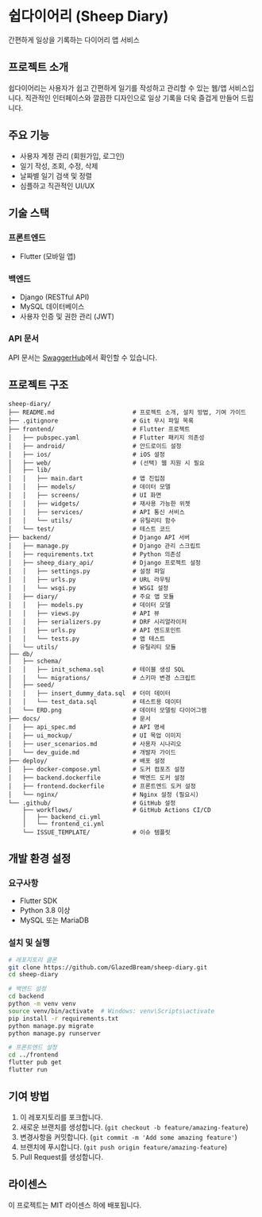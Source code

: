 # 쉽다이어리 (Sheep Diary)

간편하게 일상을 기록하는 다이어리 앱 서비스

## 프로젝트 소개

쉽다이어리는 사용자가 쉽고 간편하게 일기를 작성하고 관리할 수 있는 웹/앱 서비스입니다. 직관적인 인터페이스와 깔끔한 디자인으로 일상 기록을 더욱 즐겁게 만들어 드립니다.

## 주요 기능

- 사용자 계정 관리 (회원가입, 로그인)
- 일기 작성, 조회, 수정, 삭제
- 날짜별 일기 검색 및 정렬
- 심플하고 직관적인 UI/UX

## 기술 스택

### 프론트엔드
- Flutter (모바일 앱)

### 백엔드
- Django (RESTful API)
- MySQL 데이터베이스
- 사용자 인증 및 권한 관리 (JWT)

### API 문서
API 문서는 [SwaggerHub](https://virtserver.swaggerhub.com/lgu3_sheepdiary/diary-service/1.0.0)에서 확인할 수 있습니다.

## 프로젝트 구조
```
sheep-diary/
├── README.md                      # 프로젝트 소개, 설치 방법, 기여 가이드
├── .gitignore                     # Git 무시 파일 목록
├── frontend/                      # Flutter 프로젝트
│   ├── pubspec.yaml               # Flutter 패키지 의존성
│   ├── android/                   # 안드로이드 설정
│   ├── ios/                       # iOS 설정
│   ├── web/                       # (선택) 웹 지원 시 필요
│   ├── lib/
│   │   ├── main.dart              # 앱 진입점
│   │   ├── models/                # 데이터 모델
│   │   ├── screens/               # UI 화면
│   │   ├── widgets/               # 재사용 가능한 위젯
│   │   ├── services/              # API 통신 서비스
│   │   └── utils/                 # 유틸리티 함수
│   └── test/                      # 테스트 코드
├── backend/                       # Django API 서버
│   ├── manage.py                  # Django 관리 스크립트
│   ├── requirements.txt           # Python 의존성
│   ├── sheep_diary_api/           # Django 프로젝트 설정
│   │   ├── settings.py            # 설정 파일
│   │   ├── urls.py                # URL 라우팅
│   │   └── wsgi.py                # WSGI 설정
│   ├── diary/                     # 주요 앱 모듈
│   │   ├── models.py              # 데이터 모델
│   │   ├── views.py               # API 뷰
│   │   ├── serializers.py         # DRF 시리얼라이저
│   │   ├── urls.py                # API 엔드포인트
│   │   └── tests.py               # 앱 테스트
│   └── utils/                     # 유틸리티 모듈
├── db/
│   ├── schema/
│   │   ├── init_schema.sql        # 테이블 생성 SQL
│   │   └── migrations/            # 스키마 변경 스크립트
│   ├── seed/
│   │   ├── insert_dummy_data.sql  # 더미 데이터
│   │   └── test_data.sql          # 테스트용 데이터
│   └── ERD.png                    # 데이터 모델링 다이어그램
├── docs/                          # 문서
│   ├── api_spec.md                # API 명세
│   ├── ui_mockup/                 # UI 목업 이미지
│   ├── user_scenarios.md          # 사용자 시나리오
│   └── dev_guide.md               # 개발자 가이드
├── deploy/                        # 배포 설정
│   ├── docker-compose.yml         # 도커 컴포즈 설정
│   ├── backend.dockerfile         # 백엔드 도커 설정
│   ├── frontend.dockerfile        # 프론트엔드 도커 설정
│   └── nginx/                     # Nginx 설정 (필요시)
└── .github/                       # GitHub 설정
    ├── workflows/                 # GitHub Actions CI/CD
    │   ├── backend_ci.yml
    │   └── frontend_ci.yml
    └── ISSUE_TEMPLATE/            # 이슈 템플릿
```

## 개발 환경 설정

### 요구사항
- Flutter SDK
- Python 3.8 이상
- MySQL 또는 MariaDB

### 설치 및 실행
```bash
# 레포지토리 클론
git clone https://github.com/GlazedBream/sheep-diary.git
cd sheep-diary

# 백엔드 설정
cd backend
python -m venv venv
source venv/bin/activate  # Windows: venv\Scripts\activate
pip install -r requirements.txt
python manage.py migrate
python manage.py runserver

# 프론트엔드 설정
cd ../frontend
flutter pub get
flutter run
```

## 기여 방법

1. 이 레포지토리를 포크합니다.
2. 새로운 브랜치를 생성합니다. (`git checkout -b feature/amazing-feature`)
3. 변경사항을 커밋합니다. (`git commit -m 'Add some amazing feature'`)
4. 브랜치에 푸시합니다. (`git push origin feature/amazing-feature`)
5. Pull Request를 생성합니다.

## 라이센스

이 프로젝트는 MIT 라이센스 하에 배포됩니다.
